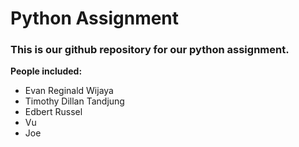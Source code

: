 # Python Assignment
### This is our github repository for our python assignment.

**People included:**

* Evan Reginald Wijaya
* Timothy Dillan Tandjung
* Edbert Russel
* Vu
* Joe

